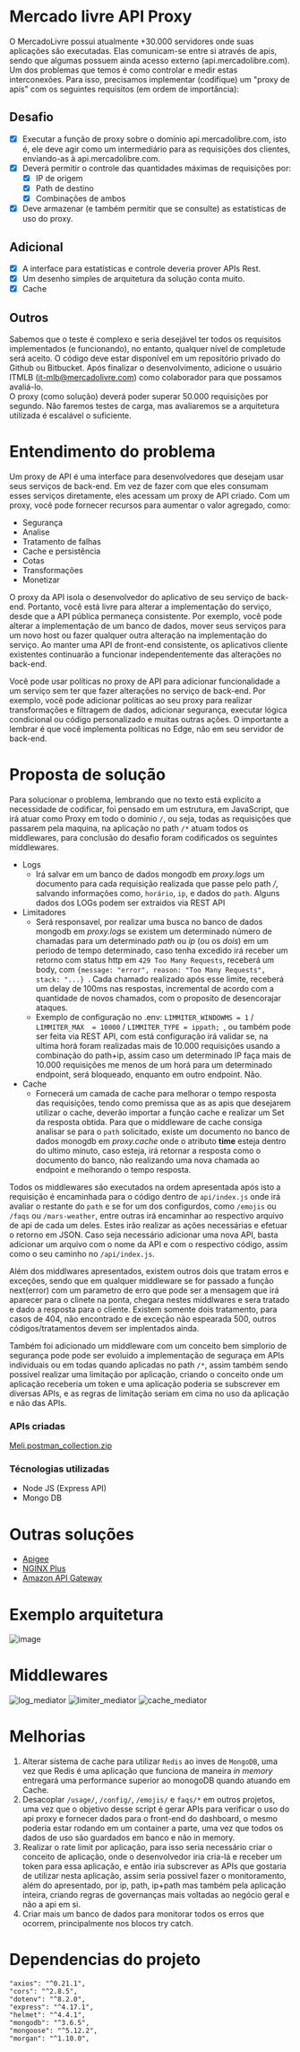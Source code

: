 # Mercado livre API Proxy
O MercadoLivre possui atualmente +30.000 servidores onde suas aplicações são executadas. Elas
comunicam-se entre si através de apis, sendo que algumas possuem ainda acesso externo
(api.mercadolibre.com).
Um dos problemas que temos é como controlar e medir estas interconexões.
Para isso, precisamos implementar (codifique) um "proxy de apis" com os seguintes requisitos (em
ordem de importância):
## Desafio
- [x] Executar a função de proxy sobre o domínio api.mercadolibre.com, isto é, ele deve agir como
um intermediário para as requisições dos clientes, enviando-as à api.mercadolibre.com.
- [x] Deverá permitir o controle das quantidades máximas de requisições por:
  - [x] IP de origem
  - [x] Path de destino
  - [x] Combinações de ambos
- [x] Deve armazenar (e também permitir que se consulte) as estatísticas de uso do proxy.
## Adicional
- [x] A interface para estatísticas e controle deveria prover APIs Rest.
- [x] Um desenho simples de arquitetura da solução conta muito.
- [x] Cache

## Outros
Sabemos que o teste é complexo e seria desejável ter todos os requisitos implementados (e
funcionando), no entanto, qualquer nível de completude será aceito.
O código deve estar disponível em um repositório privado do Github ou Bitbucket. Após finalizar
o desenvolvimento, adicione o usuário ITMLB (it-mlb@mercadolivre.com) como colaborador para
que possamos avaliá-lo.<br>
O proxy (como solução) deverá poder superar 50.000 requisições por segundo. Não faremos
testes de carga, mas avaliaremos se a arquitetura utilizada é escalável o suficiente.

# Entendimento do problema

Um proxy de API é uma interface para desenvolvedores que desejam usar seus serviços de back-end. Em vez de fazer com que eles consumam esses serviços diretamente, eles acessam um proxy de API criado. Com um proxy, você pode fornecer recursos para aumentar o valor agregado, como:
 - Segurança
 - Analise
 - Tratamento de falhas
 - Cache e persistência
 - Cotas
 - Transformações
 - Monetizar

O proxy da API isola o desenvolvedor do aplicativo de seu serviço de back-end. Portanto, você está livre para alterar a implementação do serviço, desde que a API pública permaneça consistente. Por exemplo, você pode alterar a implementação de um banco de dados, mover seus serviços para um novo host ou fazer qualquer outra alteração na implementação do serviço. Ao manter uma API de front-end consistente, os aplicativos cliente existentes continuarão a funcionar independentemente das alterações no back-end.

Você pode usar políticas no proxy de API para adicionar funcionalidade a um serviço sem ter que fazer alterações no serviço de back-end. Por exemplo, você pode adicionar políticas ao seu proxy para realizar transformações e filtragem de dados, adicionar segurança, executar lógica condicional ou código personalizado e muitas outras ações. O importante a lembrar é que você implementa políticas no Edge, não em seu servidor de back-end.


# Proposta de solução
Para solucionar o problema, lembrando que no texto está explicito a necessidade de codificar, foi pensado em um estrutura, em JavaScript, que irá atuar como Proxy em todo o dominio `/`, ou seja, todas as requisições que passarem pela maquina, na aplicação no path `/*`  atuam todos os middlewares, para conclusão do desafio foram codificados os seguintes middlewares.
 - Logs
    - Irá salvar em um banco de dados mongodb em *proxy.logs* um documento para cada requisição realizada que passe pelo path */*, salvando informações como, `horário`, `ip`, e dados do `path`. Alguns dados dos LOGs podem ser extraidos via REST API
- Limitadores
   - Será responsavel, por realizar uma busca no banco de dados mongodb em *proxy.logs* se existem um determinado número de chamadas para um determinado *path* ou *ip* (ou os *dois*) em um periodo de tempo determinado, caso tenha excedido irá receber um retorno com status http em `429 Too Many Requests`, receberá um body, com ```{message: "error", reason: "Too Many Requests", stack: "...} ```. Cada chamado realizado após esse limite, receberá um delay de 100ms nas respostas, incremental de acordo com a quantidade de novos chamados, com o proposito de desencorajar ataques.
   - Exemplo de configuração no .env: `LIMMITER_WINDOWMS = 1` / `LIMMITER_MAX  = 10000` / `LIMMITER_TYPE = ippath; `, ou também pode ser feita via REST API, com está configuração irá validar se, na ultima horá foram realizadas mais de 10.000 requisições usando a combinação do path+ip, assim caso um determinado IP faça mais de 10.000 requisições me menos de um horá para um determinado endpoint, será bloqueado, enquanto em outro endpoint. Não.
 - Cache
    - Fornecerá um camada de cache para melhorar o tempo resposta das requisições, tendo como premissa que as as apis que desejarem utilizar o cache, deverão importar a função cache e realizar um Set da resposta obtida. Para que o middleware de cache consiga analisar se para o `path` solicitado, existe um documento no banco de dados monogdb em *proxy.cache* onde o atributo **time** esteja dentro do ultimo minuto, caso esteja, irá retornar a resposta como o documento do banco, não realizando uma nova chamada ao endpoint e melhorando o tempo resposta.

Todos os middlewares são executados na ordem apresentada após isto a requisição é encaminhada para o código dentro de `api/index.js` onde irá avaliar o restante do `path` e se for um dos configurdos, como `/emojis` ou `/faqs` ou `/mars-weather`, entre outras irá encaminhar ao respectivo arquivo de api de cada um deles. Estes irão realizar as ações necessárias e efetuar o retorno em JSON. Caso seja necessário adicionar uma nova API, basta adicionar um arquivo com o nome da API e com o respectivo código, assim como o seu caminho no `/api/index.js`.

Além dos middlwares apresentados, existem outros dois que tratam erros e exceções, sendo que em qualquer middleware se for passado a função next(error) com um parametro de erro que pode ser a mensagem que irá aparecer para o clinete na ponta, chegara nestes middlwares e sera tratado e dado a resposta para o cliente. Existem somente dois tratamento, para casos de 404, não encontrado e de exceção não espearada 500, outros códigos/tratamentos devem ser implentados ainda.

Também foi adicionado um middleware com um conceito bem simplorio de segurança pode pode ser evoluido a implementação de seguraça em APIs individuais ou em todas quando aplicadas no path `/*`, assim também sendo possivel realizar uma limitação por aplicação, criando o conceito onde um aplicação receberia um token e uma aplicação poderia se subscrever em diversas APIs, e as regras de limitação seriam em cima no uso da aplicação e não das APIs.
 
### APIs criadas 
 
[Meli.postman_collection.zip](https://github.com/alrtas/api-proxy/files/6218628/Meli.postman_collection.zip)

### Técnologias utilizadas

* Node JS (Express API)
* Mongo DB

# Outras soluções

* [Apigee](https://cloud.google.com/apigee?hl=pt-br)
* [NGINX Plus](https://www.nginx.com/solutions/api-management-gateway/)
* [Amazon API Gateway](https://aws.amazon.com/pt/api-gateway/)


# Exemplo arquitetura
![image](https://user-images.githubusercontent.com/32065208/112071293-3a7e5580-8b4e-11eb-8729-343668e8c357.png)

# Middlewares
![log_mediator](https://user-images.githubusercontent.com/32065208/112524630-d098c280-8d7e-11eb-84e7-8f82bebf3a95.PNG)
![limiter_mediator](https://user-images.githubusercontent.com/32065208/112525070-469d2980-8d7f-11eb-9c5f-4d1469d692bc.PNG)
![cache_mediator](https://user-images.githubusercontent.com/32065208/112524671-d7273a00-8d7e-11eb-85e5-94ab82721dfc.PNG)


# Melhorias
  1. Alterar sistema de cache para utilizar `Redis` ao inves de `MongoDB`, uma vez que Redis é uma aplicação que funciona de maneira *in memory* entregará uma performance superior ao monogoDB quando atuando em Cache. 
  2. Desacoplar `/usage/`, `/config/`, `/emojis/` e `faqs/*` em outros projetos, uma vez que o objetivo desse script é gerar APIs para verificar o uso do api proxy e fornecer dados para o front-end do dashboard, o mesmo poderia estar rodando em um container a parte, uma vez que todos os dados de uso são guardados em banco e não in memory.
  3. Realizar o rate limit por aplicação, para isso seria necessário criar o conceito de aplicação, onde o desenvolvedor iria cria-lá e receber um token para essa aplicação, e então iria subscrever as APIs que gostaria de utilizar nesta aplicação, assim seria possivel fazer o monitoramento, além do apresentado, por ip, path, ip+path mas também pela aplicação inteira, criando regras de governanças mais voltadas ao negócio geral e não a api em si.
  4. Criar mais um banco de dados para monitorar todos os erros que ocorrem, principalmente nos blocos try catch.

# Dependencias do projeto
    "axios": "^0.21.1",
    "cors": "^2.8.5",
    "dotenv": "^8.2.0",
    "express": "^4.17.1",
    "helmet": "^4.4.1",
    "mongodb": "^3.6.5",
    "mongoose": "^5.12.2",
    "morgan": "^1.10.0",
